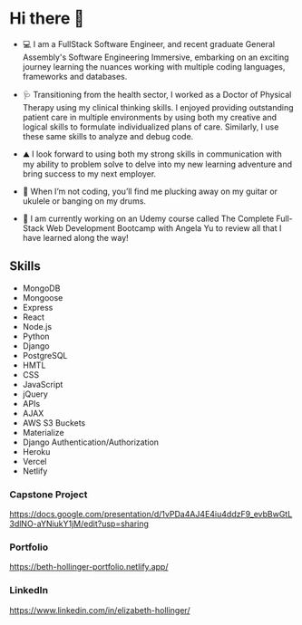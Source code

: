 # Hi there 👋 #

- 💻 I am a FullStack Software Engineer, and recent graduate General Assembly's Software Engineering Immersive, embarking on an exciting journey learning the nuances working with multiple coding languages, frameworks and databases. 

- 🩺 Transitioning from the health sector, I worked as a Doctor of Physical Therapy using my clinical thinking skills.  I enjoyed providing outstanding patient care in multiple environments by using both my creative and logical skills to formulate individualized plans of care. Similarly, I use these same skills to analyze and debug code.

- ⛰️  I look forward to using both my strong skills in communication with my ability to problem solve to delve into my new learning adventure and bring success to my next employer.

- 🥁 When I’m not coding, you’ll find me plucking away on my guitar or ukulele or banging on my drums. 

- 🌱 I am currently working on an Udemy course called The Complete Full-Stack Web Development Bootcamp with Angela Yu to review all that I have learned along the way!


## Skills ##
- MongoDB  
- Mongoose  
- Express  
- React 
- Node.js  
- Python   
- Django   
- PostgreSQL    
- HMTL   
- CSS  
- JavaScript  
- jQuery  
- APIs   
- AJAX  
- AWS S3 Buckets  
- Materialize  
- Django Authentication/Authorization  
- Heroku   
- Vercel  
- Netlify  

### Capstone Project ###
https://docs.google.com/presentation/d/1vPDa4AJ4E4iu4ddzF9_evbBwGtL3dlNO-aYNiukY1jM/edit?usp=sharing

### Portfolio ###
https://beth-hollinger-portfolio.netlify.app/
  
### LinkedIn ###
https://www.linkedin.com/in/elizabeth-hollinger/


